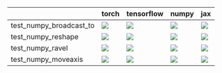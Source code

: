 |                         | torch                                                                                                                                                                                  | tensorflow                                                                                                                                                                             | numpy                                                                                                                                                                                  | jax                                                                                                                                                                                    |
|:------------------------|:---------------------------------------------------------------------------------------------------------------------------------------------------------------------------------------|:---------------------------------------------------------------------------------------------------------------------------------------------------------------------------------------|:---------------------------------------------------------------------------------------------------------------------------------------------------------------------------------------|:---------------------------------------------------------------------------------------------------------------------------------------------------------------------------------------|
| test_numpy_broadcast_to | <a href="https://github.com/unifyai/ivy/actions/runs/3924335490/jobs/6708527543" rel="noopener noreferrer" target="_blank"><img src=https://img.shields.io/badge/-success-success></a> | <a href="https://github.com/unifyai/ivy/actions/runs/3924335490/jobs/6708527543" rel="noopener noreferrer" target="_blank"><img src=https://img.shields.io/badge/-success-success></a> | <a href="https://github.com/unifyai/ivy/actions/runs/3924335490/jobs/6708527543" rel="noopener noreferrer" target="_blank"><img src=https://img.shields.io/badge/-success-success></a> | <a href="https://github.com/unifyai/ivy/actions/runs/3924335490/jobs/6708527543" rel="noopener noreferrer" target="_blank"><img src=https://img.shields.io/badge/-success-success></a> |
| test_numpy_reshape      | <a href="https://github.com/unifyai/ivy/actions/runs/3924335490/jobs/6708527543" rel="noopener noreferrer" target="_blank"><img src=https://img.shields.io/badge/-success-success></a> | <a href="null" rel="noopener noreferrer" target="_blank"><img src=https://img.shields.io/badge/-success-success></a>                                                                   | <a href="https://github.com/unifyai/ivy/actions/runs/3924335490/jobs/6708527543" rel="noopener noreferrer" target="_blank"><img src=https://img.shields.io/badge/-success-success></a> | <a href="https://github.com/unifyai/ivy/actions/runs/3924335490/jobs/6708527543" rel="noopener noreferrer" target="_blank"><img src=https://img.shields.io/badge/-success-success></a> |
| test_numpy_ravel        | <a href="https://github.com/unifyai/ivy/actions/runs/3924335490/jobs/6708527543" rel="noopener noreferrer" target="_blank"><img src=https://img.shields.io/badge/-success-success></a> | <a href="https://github.com/unifyai/ivy/actions/runs/3941620207/jobs/6744286919" rel="noopener noreferrer" target="_blank"><img src=https://img.shields.io/badge/-success-success></a> | <a href="https://github.com/unifyai/ivy/actions/runs/3924335490/jobs/6708527543" rel="noopener noreferrer" target="_blank"><img src=https://img.shields.io/badge/-success-success></a> | <a href="https://github.com/unifyai/ivy/actions/runs/3924335490/jobs/6708527543" rel="noopener noreferrer" target="_blank"><img src=https://img.shields.io/badge/-success-success></a> |
| test_numpy_moveaxis     | <a href="https://github.com/unifyai/ivy/actions/runs/3924335490/jobs/6708527543" rel="noopener noreferrer" target="_blank"><img src=https://img.shields.io/badge/-success-success></a> | <a href="https://github.com/unifyai/ivy/actions/runs/3924335490/jobs/6708527543" rel="noopener noreferrer" target="_blank"><img src=https://img.shields.io/badge/-success-success></a> | <a href="https://github.com/unifyai/ivy/actions/runs/3924335490/jobs/6708527543" rel="noopener noreferrer" target="_blank"><img src=https://img.shields.io/badge/-success-success></a> | <a href="https://github.com/unifyai/ivy/actions/runs/3924335490/jobs/6708527543" rel="noopener noreferrer" target="_blank"><img src=https://img.shields.io/badge/-success-success></a> |
